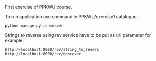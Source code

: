 First exercise of PPKWU course.

To run application use command in PPKWU/exercise1 catalogue
```
python manage.py runserver
```

Strings to reverse using rev service have to be put as url parameter
for example:
```
http://localhost:8000/rev/string_to_revers
http://localhost:8000/rev/desrever
```